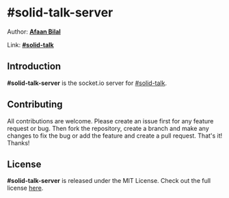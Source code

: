 #solid-talk-server
==================

Author: **[Afaan Bilal](https://afaan.dev)**

Link: **[#solid-talk](https://afaan.dev/solid-talk)**

## Introduction
**#solid-talk-server** is the socket.io server for [#solid-talk](https://github.com/AfaanBilal/solid-talk).

## Contributing
All contributions are welcome. Please create an issue first for any feature request
or bug. Then fork the repository, create a branch and make any changes to fix the bug
or add the feature and create a pull request. That's it!
Thanks!

## License
**#solid-talk-server** is released under the MIT License.
Check out the full license [here](LICENSE).
